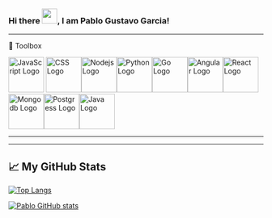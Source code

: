 ### Hi there <img src="https://raw.githubusercontent.com/MartinHeinz/MartinHeinz/master/wave.gif" width="30px">, I am Pablo Gustavo Garcia!


---

🧰 Toolbox

<img src="https://cdn.worldvectorlogo.com/logos/logo-javascript.svg" alt="JavaScript Logo" width="70" height="70"/> <img src="https://cdn.worldvectorlogo.com/logos/css3.svg" alt="CSS Logo" width="70" height="70"/><img src="https://cdn.worldvectorlogo.com/logos/nodejs.svg" alt="Nodejs Logo" width="70" height="70"/><img src="https://cdn.worldvectorlogo.com/logos/python-5.svg" alt="Python Logo" width="70" height="70"/><img src="https://cdn.worldvectorlogo.com/logos/golang-gopher.svg" alt="Go Logo" width="70" height="70"/><img src="https://cdn.worldvectorlogo.com/logos/angular-icon-1.svg" alt="Angular Logo" width="70" height="70"/><img src="https://cdn.worldvectorlogo.com/logos/react-2.svg" alt="React Logo" width="70" height="70"/><img src="https://cdn.worldvectorlogo.com/logos/mongodb.svg" alt="Mongodb Logo" width="70" height="70"/><img src="https://cdn.worldvectorlogo.com/logos/postgresql.svg" alt="Postgress Logo" width="70" height="70"/><img src="https://cdn.worldvectorlogo.com/logos/java-4.svg" alt="Java Logo" width="70" height="70"/>

---

---

## &#x1f4c8; My GitHub Stats

[![Top Langs](https://github-readme-stats.vercel.app/api/top-langs/?username=pablogugarcia&hide=css&theme=tokyonight)](https://github.com/anuraghazra/github-readme-stats)

[![Pablo GitHub stats](https://github-readme-stats.vercel.app/api?username=pablogugarcia&theme=tokyonight)](https://github.com/anuraghazra/github-readme-stats)



<!--
**pablogugarcia/pablogugarcia** is a ✨ _special_ ✨ repository because its `README.md` (this file) appears on your GitHub profile.

